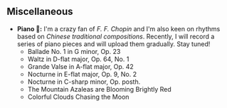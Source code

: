 ## Miscellaneous
- **Piano 🎹:** I'm a crazy fan of _F. F. Chopin_ and I'm also keen on rhythms based on _Chinese traditional compositions_. Recently, I will record a series of piano pieces and will upload them gradually. Stay tuned!
    * Ballade No. 1 in G minor, Op. 23
    * Waltz in D-flat major, Op. 64, No. 1
    * Grande Valse in A-flat major, Op. 42
    * Nocturne in E-flat major, Op. 9, No. 2
    * Nocturne in C-sharp minor, Op. posth.
    * The Mountain Azaleas are Blooming Brightly Red
    * Colorful Clouds Chasing the Moon
